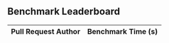 ## Benchmark Leaderboard

| Pull Request Author | Benchmark Time (s) |
|---------------------|--------------------|

